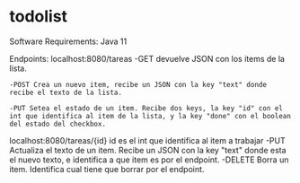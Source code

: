 # todolist
Software Requirements:
  Java 11
  
Endpoints:
  localhost:8080/tareas
    -GET devuelve JSON con los items de la lista. 
		
    -POST Crea un nuevo item, recibe un JSON con la key "text" donde recibe el texto de la lista.
	
    -PUT Setea el estado de un item. Recibe dos keys, la key "id" con el int que identifica al item de la lista, y la key "done" con el boolean del estado del checkbox.
		
	

  localhost:8080/tareas/{id} id es el int que identifica al item a trabajar
    -PUT Actualiza el texto de un item. Recibe un JSON con la key "text" donde esta el nuevo texto, e identifica a que item es por el endpoint.
    -DELETE Borra un item. Identifica cual tiene que borrar por el endpoint.
